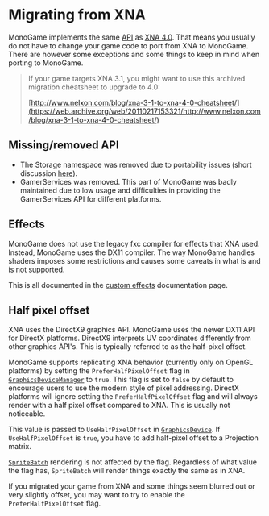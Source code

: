 # Migrating from XNA

MonoGame implements the same [API](https://en.wikipedia.org/wiki/Application_programming_interface)
as [XNA 4.0](https://docs.microsoft.com/en-us/previous-versions/windows/xna/bb200104(v=xnagamestudio.41)). That means you usually do not have to change your game code to port from XNA to
MonoGame. There are however some exceptions and some things to keep in mind when porting to MonoGame.

> If your game targets XNA 3.1, you might want to use this archived migration cheatsheet to upgrade
to 4.0:
>
> [http://www.nelxon.com/blog/xna-3-1-to-xna-4-0-cheatsheet/](https://web.archive.org/web/20110217153321/http://www.nelxon.com/blog/xna-3-1-to-xna-4-0-cheatsheet/)

## Missing/removed API

- The Storage namespace was removed due to portability issues (short discussion [here](https://github.com/MonoGame/MonoGame/issues/4311)).
- GamerServices was removed. This part of MonoGame was badly maintained due to low usage and difficulties
in providing the GamerServices API for different platforms.

## Effects

MonoGame does not use the legacy fxc compiler for effects that XNA used. Instead, MonoGame uses the DX11 compiler.
The way MonoGame handles shaders imposes some restrictions and causes some caveats in what is and is not supported.

This is all documented in the [custom effects](content/custom_effects.md) documentation page.

## Half pixel offset

XNA uses the DirectX9 graphics API. MonoGame uses the newer DX11 API for DirectX platforms.
DirectX9 interprets UV coordinates differently from other graphics API's. This is typically
referred to as the half-pixel offset.

MonoGame supports replicating XNA behavior (currently only on OpenGL platforms) by setting
the `PreferHalfPixelOffset` flag in [`GraphicsDeviceManager`](xref:Microsoft.Xna.Framework.GraphicsDeviceManager) to `true`. This flag is
set to `false` by default to encourage users to use the modern style of pixel addressing.
DirectX platforms will ignore setting the `PreferHalfPixelOffset` flag and will
always render with a half pixel offset compared to XNA. This is usually not noticeable.

This value is passed to `UseHalfPixelOffset` in [`GraphicsDevice`](xref:Microsoft.Xna.Framework.Graphics.GraphicsDevice). If `UseHalfPixelOffset`
is `true`, you have to add half-pixel offset to a Projection matrix.

[`SpriteBatch`](xref:Microsoft.Xna.Framework.Graphics.SpriteBatch) rendering is not affected by the flag.
Regardless of what value the flag has, `SpriteBatch` will render things exactly the same as in XNA.

If you migrated your game from XNA and some things seem blurred out or very slightly offset,
you may want to try to enable the `PreferHalfPixelOffset` flag.
